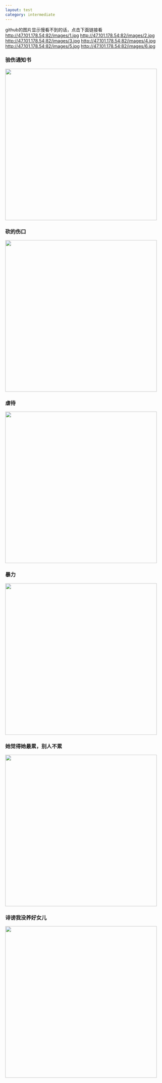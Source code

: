 ```yaml
---
layout: test
category: intermediate
---
```

github的图片显示慢看不到的话，点击下面链接看
http://47.101.178.54:82/images/1.jpg
http://47.101.178.54:82/images/2.jpg
http://47.101.178.54:82/images/3.jpg
http://47.101.178.54:82/images/4.jpg
http://47.101.178.54:82/images/5.jpg
http://47.101.178.54:82/images/6.jpg
### 验伤通知书
<picture>
<img src="http://47.101.178.54:82/images/1.jpg" width="480"/>
</picture> 

### 砍的伤口
<picture>
<img src="http://47.101.178.54:82/images/6.jpg" width="480"/>
</picture>

### 虐待
<picture>
<img src="http://47.101.178.54:82/images/4.jpg" width="480"/>
</picture>

### 暴力
<picture>
<img src="http://47.101.178.54:82/images/5.jpg" width="480"/>
</picture>

### 她觉得她最累，别人不累
<picture>
<img src="http://47.101.178.54:82/images/2.jpg" width="480"/>
</picture>

### 诽谤我没养好女儿
<picture>
<img src="http://47.101.178.54:82/images/3.jpg" width="480"/>
</picture>
